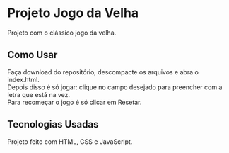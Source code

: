 # Projeto Jogo da Velha 

Projeto com o clássico jogo da velha.



## Como Usar

Faça download do repositório, descompacte os arquivos e abra o index.html.<br>
Depois disso é só jogar: clique no campo desejado para preencher com a letra que está na vez.<br>
Para recomeçar o jogo é só clicar em Resetar. 



## Tecnologias Usadas

Projeto feito com HTML, CSS e JavaScript. 